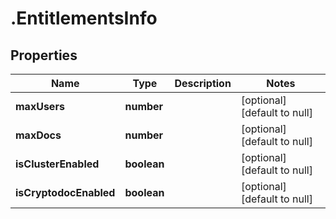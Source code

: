 # .EntitlementsInfo

## Properties
Name | Type | Description | Notes
------------ | ------------- | ------------- | -------------
**maxUsers** | **number** |  | [optional] [default to null]
**maxDocs** | **number** |  | [optional] [default to null]
**isClusterEnabled** | **boolean** |  | [optional] [default to null]
**isCryptodocEnabled** | **boolean** |  | [optional] [default to null]


